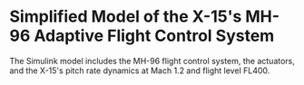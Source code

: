 # Simplified Model of the X-15's MH-96 Adaptive Flight Control System
The Simulink model includes the MH-96 flight control system, the actuators, and the X-15's pitch rate dynamics at Mach 1.2 and flight level FL400.